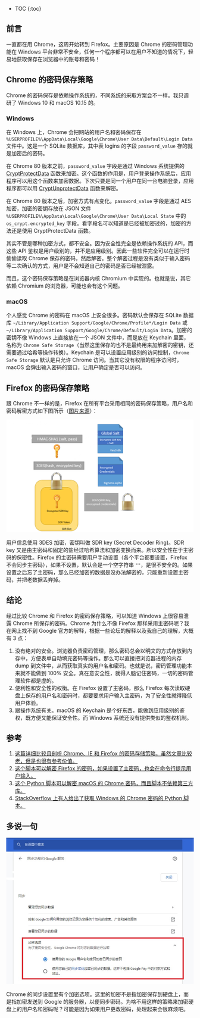 * TOC
{:toc}

## 前言

一直都在用 Chrome，这周开始转到 Firefox。主要原因是 Chrome 的密码管理功能在 Windows 平台非常不安全，任何一个程序都可以在用户不知道的情况下，轻易地获取保存在浏览器中的账号和密码！

## Chrome 的密码保存策略

Chrome 的密码保存是依赖操作系统的，不同系统的采取方案会不一样。我只调研了 Windows 10 和 macOS 10.15 的。

### Windows

在 Windows 上，Chrome 会把网站的用户名和密码保存在 `%USERPROFILE%\AppData\Local\Google\Chrome\User Data\Default\Login Data` 文件中。这是一个 SQLite 数据库，其中表 logins 的字段 `password_value` 存的就是加密后的密码。

在 Chrome 80 版本之前，`password_value` 字段是通过 Windows 系统提供的 [CryptProtectData](https://docs.microsoft.com/en-us/windows/win32/api/dpapi/nf-dpapi-cryptprotectdata) 函数来加密。这个函数的作用是，用户登录操作系统后，应用程序可以用这个函数来加密数据。下次只要是同一个用户在同一台电脑登录，应用程序都可以用 [CryptUnprotectData](https://docs.microsoft.com/en-us/windows/win32/api/dpapi/nf-dpapi-cryptunprotectdata) 函数来解密。

在 Chrome 80 版本之后，加密方式有点变化。`password_value` 字段是通过 AES 加密，加密的密钥存放在 JSON 文件 `%USERPROFILE%\AppData\Local\Google\Chrome\User Data\Local State` 中的 `os_crypt.encrypted_key` 字段。看字段名可以知道是已经被加密过的，加密的方法还是使用 CryptProtectData 函数。

其实不管是哪种加密方式，都不安全。因为安全性完全是依赖操作系统的 API，而这些 API 鉴权是用户级别的，并不是应用级别。因此一些软件完全可以在运行时偷偷读取 Chrome 保存的密码，然后解密。整个解密过程是没有类似于输入密码等二次确认的方式，用户是不会知道自己的密码是否已经被泄露。

而且，这个密码保存策略是在浏览器内核 Chromium 中实现的。也就是说，其它依赖 Chromium 的浏览器，可能也会有这个问题。

### macOS

个人感觉 Chrome 的密码在 macOS 上安全很多。密码默认会保存在 SQLite 数据库 `~/Library/Application Support/Google/Chrome/Profile*/Login Data` 或 `~/Library/Application Support/Google/Chrome/Default/Login Data`。加密的密钥不像 Windows 上直接放在一个 JSON 文件中，而是放在 Keychain 里面，名称为 `Chrome Safe Storage`（当然这里保存的也不是最终用来加解密的密钥，还需要通过哈希等操作转换）。Keychain 是可以设置应用级别的访问控制，`Chrome Safe Storage` 默认是只允许 Chrome 访问。当其它没有权限的程序访问时，macOS 会弹出输入密码的窗口，让用户确定是否可以访问。

## Firefox 的密码保存策略

跟 Chrome 不一样的是，Firefox 在所有平台采用相同的密码保存策略，用户名和密码解密方式如下图所示（[图片来源](http://raidersec.blogspot.com/2013/06/how-browsers-store-your-passwords-and.html?m=1)）：

![ff_flow_mine](assets/从chrome换到firefox/ff_flow_mine.png)

用户信息使用 3DES 加密，密钥叫做 SDR key (Secret Decoder Ring)。SDR key 又是由主密码和固定的盐经过哈希算法和加密变换而来。所以安全性在于主密码的保密性。Firefox 的主密码需要用户手动设置（各个平台都要设置，Firefox 不会同步主密码），如果不设置，默认会是一个空字符串 `""`，是很不安全的。如果设置之后忘了主密码，那么已经加密的数据是没办法解密的，只能重新设置主密码，并把老数据丢弃掉。

## 结论

经过比较 Chrome 和 Firefox 的密码保存策略，可以知道 Windows 上很容易泄露 Chrome 所保存的密码。Chrome 为什么不像 Firefox 那样采用主密码呢？我在网上找不到 Google 官方的解释，根据一些论坛的解释以及我自己的理解，大概有 3 点：

1. 没有绝对的安全。浏览器负责密码管理，那么密码总会以明文的方式存放到内存中，方便表单自动填充密码等操作。那么可以直接把浏览器进程的内存 dump 到文件中，从而获取真实的用户名和密码。也就是说，密码管理功能本来就不能做到 100% 安全。真在意安全性，就得人脑记住密码，一切的密码管理软件都是虚的。
2. 便利性和安全性的权衡。在 Firefox 设置了主密码，那么 Firefox 每次读取硬盘上保存的用户名和密码时，都要要求用户输入主密码，为了安全性就得降低用户体验。
3. 跟操作系统有关。macOS 的 Keychain 是个好东西，能做到应用级别的鉴权，既方便又能保证安全性。而 Windows 系统还没有提供类似的鉴权机制。

## 参考

1. [这篇详细比较且剖析 Chrome、IE 和 Firefox 的密码存储策略，虽然文章比较老，但是也很有参考价值。](http://raidersec.blogspot.com/2013/06/how-browsers-store-your-passwords-and.html?m=1)
2. [这个脚本可以解密 Firefox 的密码，如果设置了主密码，也会在命令行提示用户输入。](https://github.com/unode/firefox_decrypt/blob/master/firefox_decrypt.py)
3. [这个 Python 脚本可以解密 macOS 的 Chrome 密码，而且脚本不依赖第三方库。](https://github.com/thanatoskira/OSXChromeDecrypt/blob/99320a386e970ffaa9a4351e31c4a3073ee88b51/ChromePasswords.py)
4. [StackOverflow 上有人给出了获取 Windows 的 Chrome 密码的 Python 脚本。](https://stackoverflow.com/questions/61099492/chrome-80-password-file-decryption-in-python)

## 多说一句
![chrome同步功能的加密选项](assets/从chrome换到firefox/chrome同步功能的加密选项.jpg)

Chrome 的同步设置里有个加密选项。这里的加密不是指加密保存到硬盘上，而是指加密发送到 Google 的服务器，以便同步密码。为啥不用这样的策略来加密硬盘上的用户名和密码呢？可能是因为如果用户更改密码，处理起来会很麻烦吧。
